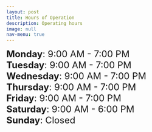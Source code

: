 ```yaml
---
layout: post
title: Hours of Operation
description: Operating hours
image: null
nav-menu: true
---
```


 <font size="+2"><b>Monday</b>: 9:00 AM - 7:00 PM <br>
<b>Tuesday</b>: 9:00 AM - 7:00 PM<br>
<b>Wednesday</b>: 9:00 AM - 7:00 PM<br>
<b>Thursday</b>: 9:00 AM - 7:00 PM<br>
<b>Friday</b>: 9:00 AM - 7:00 PM<br>
<b>Saturday</b>: 9:00 AM - 6:00 PM<br>
<b>Sunday</b>: Closed<br></font>
